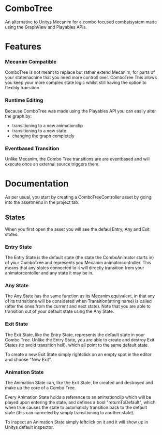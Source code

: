 # ComboTree
 An alternative to Unitys Mecanim for a combo focused combatsystem made using the GraphView and Playables APIs.
# Features
### Mecanim Compatible
ComboTree is not meant to replace but rather extend Mecanim, for parts of your statemachine that you need more controll over.
ComboTree
This allows you keep your more complex state logic whilst still having the option to flexibly transition.
### Runtime Editing
Because ComboTree was made using the Playables API you can easily alter the graph by:
- transitioning to a new animationclip
- transitioning to a new state
- changing the graph completely
### Eventbased Transition
Unlike Mecanim, the Combo Tree transitions are are eventbased and will execute once an external source triggers them.
# Documentation
As per usual, you start by creating a ComboTreeController asset by going into the assetmenu in the project tab.
## States
When you first open the asset you will see the defaul Entry, Any and Exit states.
### Entry State
The Entry State is the default state (the state the ComboAnimator starts in) of your ComboTree and represents you Mecanim animatorcontroller. 
This means that any states connected to it will directly transition from your animatorcontoller and any state it may be in.
### Any State
The Any State has the same function as its Mecanim equivalent, in that any of its transitions will be considered when Transition(string name) is called  (after the ones from the current and next state). Note that you are able to transition out of your default state using the Any State.
### Exit State
The Exit State, like the Entry State, represents the default state in your Combo Tree.
Unlike the Entry State, you are able to create and destroy Exit States (to avoid transition hell), which all point to the same default state.

To create a new Exit State simply rightclick on an empty spot in the editor and choose "New Exit".
### Animation State
The Animation State can, like the Exit State, be created and destroyed and make up the core of a Combo Tree. 

Every Animation State holds a reference to an animationclip which will be played upon entering the state,
and defines a bool "returnToDefault", which when true causes the state to automaticly transition back to the default state 
(this can canceled by simply transitioning to another state).

To inspect an Animation State simply leftclick on it and it will show up in Unitys default inspector.
 
